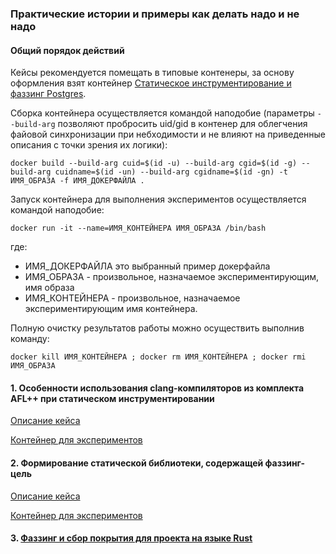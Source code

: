 ### Практические истории и примеры как делать надо и не надо

#### Общий порядок действий

Кейсы рекомендуется помещать в типовые контенеры, за основу оформления взят контейнер [Статическое инструментирование и фаззинг Postgres](../Containers/Crusher/Linux/Readme.md).

Сборка контейнера осуществляется командой наподобие (параметры ```--build-arg``` позволяют пробросить uid/gid в контенер для облегчения файовой синхронизации при небходимости и не влияют на приведенные описания с точки зрения их логики):

```docker build --build-arg cuid=$(id -u) --build-arg cgid=$(id -g) --build-arg cuidname=$(id -un) --build-arg cgidname=$(id -gn) -t ИМЯ_ОБРАЗА -f ИМЯ_ДОКЕРФАЙЛА .```

Запуск контейнера для выполнения экспериментов осуществляется командой наподобие:

```docker run -it --name=ИМЯ_КОНТЕЙНЕРА ИМЯ_ОБРАЗА /bin/bash```

где:

- ИМЯ_ДОКЕРФАЙЛА это выбранный пример докерфайла 
- ИМЯ_ОБРАЗА - произвольное, назначаемое экспериментирующим, имя образа 
- ИМЯ_КОНТЕЙНЕРА - произвольное, назначаемое экспериментирующим имя контейнера.

Полную очистку результатов работы можно осуществить выполнив команду:

```docker kill ИМЯ_КОНТЕЙНЕРА ; docker rm ИМЯ_КОНТЕЙНЕРА ; docker rmi ИМЯ_ОБРАЗА```

#### 1. Особенности использования clang-компиляторов из комплекта AFL++ при статическом инструментировании
[Описание кейса](FAQ_1_afl++clang.md)

[Контейнер для экспериментов](Dockerfile_FAQ_1_afl++clang.txt)

#### 2. Формирование статической библиотеки, содержащей фаззинг-цель
[Описание кейса](FAQ_2_static_lib.md)

[Контейнер для экспериментов](Dockerfile_FAQ_2_static_lib.txt)

#### 3. [Фаззинг и сбор покрытия для проекта на языке Rust](https://github.com/ispras/crusher/blob/master/FAQ/rust-fuzz-example/README.md)
